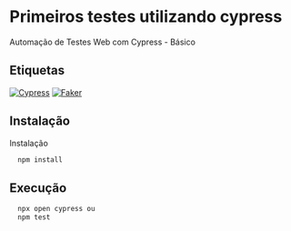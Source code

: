 # Primeiros testes utilizando cypress

Automação de Testes Web com Cypress - Básico 

## Etiquetas

[![Cypress](https://img.shields.io/badge/License-cypress-blue.svg)](https://www.cypress.io/)
[![Faker](https://img.shields.io/badge/License-faker-red.svg)](https://www.npmjs.com/package/@faker-js/faker)

## Instalação

Instalação

```bash
  npm install
```

## Execução

```bash
  npx open cypress ou
  npm test
```